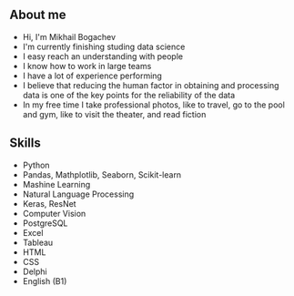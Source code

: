 ## About me

- Hi, I'm Mikhail Bogachev
- I'm currently finishing studing data science
- I easy reach an understanding with people
- I know how to work in large teams
- I have a lot of experience performing
- I believe that reducing the human factor in obtaining and processing data is one of the key points for the reliability of the data
- In my free time I take professional photos, like to travel, go to the pool and gym, like to visit the theater, and read fiction

## Skills

- Python
- Pandas, Mathplotlib, Seaborn, Scikit-learn
- Mashine Learning
- Natural Language Processing
- Keras, ResNet
- Computer Vision
- PostgreSQL
- Excel
- Tableau
- HTML
- CSS
- Delphi
- English (B1)
